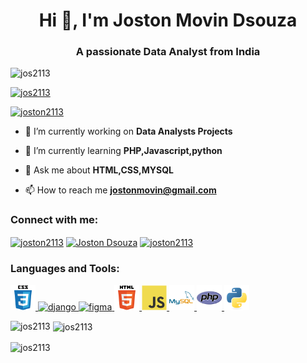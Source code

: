 <h1 align="center">Hi 👋, I'm Joston Movin Dsouza</h1>
<h3 align="center">A passionate Data Analyst from India</h3>

<p align="left"> <img src="https://komarev.com/ghpvc/?username=jos2113&label=Profile%20views&color=0e75b6&style=flat" alt="jos2113" /> </p>

<p align="left"> <a href="https://github.com/ryo-ma/github-profile-trophy"><img src="https://github-profile-trophy.vercel.app/?username=jos2113" alt="jos2113" /></a> </p>

<p align="left"> <a href="https://twitter.com/joston2113" target="blank"><img src="https://img.shields.io/twitter/follow/joston2113?logo=twitter&style=for-the-badge" alt="joston2113" /></a> </p>

- 🔭 I’m currently working on **Data Analysts Projects**

- 🌱 I’m currently learning **PHP,Javascript,python**

- 💬 Ask me about **HTML,CSS,MYSQL**

- 📫 How to reach me **jostonmovin@gmail.com**

<h3 align="left">Connect with me:</h3>
<p align="left">
<a href="https://twitter.com/joston2113" target="blank"><img align="center" src="https://raw.githubusercontent.com/rahuldkjain/github-profile-readme-generator/master/src/images/icons/Social/twitter.svg" alt="joston2113" height="30" width="40" /></a>
<a href="https://www.linkedin.com/in/joston-dsouza-165a0b215" target="blank"><img align="center" src="https://raw.githubusercontent.com/rahuldkjain/github-profile-readme-generator/master/src/images/icons/Social/linked-in-alt.svg" alt="Joston Dsouza" height="30" width="40" /></a>
<a href="https://instagram.com/joston2113" target="blank"><img align="center" src="https://raw.githubusercontent.com/rahuldkjain/github-profile-readme-generator/master/src/images/icons/Social/instagram.svg" alt="joston2113" height="30" width="40" /></a>
</p>

<h3 align="left">Languages and Tools:</h3>
<p align="left"> <a href="https://www.w3schools.com/css/" target="_blank" rel="noreferrer"> <img src="https://raw.githubusercontent.com/devicons/devicon/master/icons/css3/css3-original-wordmark.svg" alt="css3" width="40" height="40"/> </a> <a href="https://www.djangoproject.com/" target="_blank" rel="noreferrer"> <img src="https://cdn.worldvectorlogo.com/logos/django.svg" alt="django" width="40" height="40"/> </a> <a href="https://www.figma.com/" target="_blank" rel="noreferrer"> <img src="https://www.vectorlogo.zone/logos/figma/figma-icon.svg" alt="figma" width="40" height="40"/> </a> <a href="https://www.w3.org/html/" target="_blank" rel="noreferrer"> <img src="https://raw.githubusercontent.com/devicons/devicon/master/icons/html5/html5-original-wordmark.svg" alt="html5" width="40" height="40"/> </a> <a href="https://developer.mozilla.org/en-US/docs/Web/JavaScript" target="_blank" rel="noreferrer"> <img src="https://raw.githubusercontent.com/devicons/devicon/master/icons/javascript/javascript-original.svg" alt="javascript" width="40" height="40"/> </a> <a href="https://www.mysql.com/" target="_blank" rel="noreferrer"> <img src="https://raw.githubusercontent.com/devicons/devicon/master/icons/mysql/mysql-original-wordmark.svg" alt="mysql" width="40" height="40"/> </a> <a href="https://www.php.net" target="_blank" rel="noreferrer"> <img src="https://raw.githubusercontent.com/devicons/devicon/master/icons/php/php-original.svg" alt="php" width="40" height="40"/> </a> <a href="https://www.python.org" target="_blank" rel="noreferrer"> <img src="https://raw.githubusercontent.com/devicons/devicon/master/icons/python/python-original.svg" alt="python" width="40" height="40"/> </a> </p>

<p><img align="left" src="https://github-readme-stats.vercel.app/api/top-langs?username=jos2113&show_icons=true&locale=en&layout=compact" alt="jos2113" /></p>

<p>&nbsp;<img align="center" src="https://github-readme-stats.vercel.app/api?username=jos2113&show_icons=true&locale=en" alt="jos2113" /></p>

<p><img align="center" src="https://github-readme-streak-stats.herokuapp.com/?user=jos2113&" alt="jos2113" /></p>
